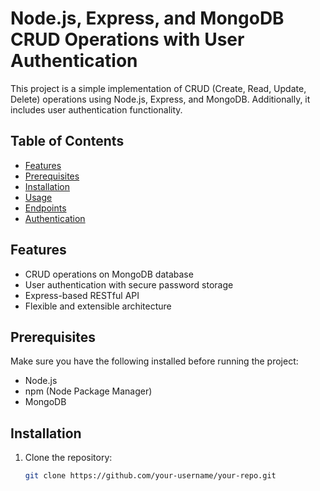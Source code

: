 # Node.js, Express, and MongoDB CRUD Operations with User Authentication

This project is a simple implementation of CRUD (Create, Read, Update, Delete) operations using Node.js, Express, and MongoDB. Additionally, it includes user authentication functionality.

## Table of Contents

- [Features](#features)
- [Prerequisites](#prerequisites)
- [Installation](#installation)
- [Usage](#usage)
- [Endpoints](#endpoints)
- [Authentication](#authentication)


## Features

- CRUD operations on MongoDB database
- User authentication with secure password storage
- Express-based RESTful API
- Flexible and extensible architecture

## Prerequisites

Make sure you have the following installed before running the project:

- Node.js
- npm (Node Package Manager)
- MongoDB

## Installation

1. Clone the repository:

   ```bash
   git clone https://github.com/your-username/your-repo.git
